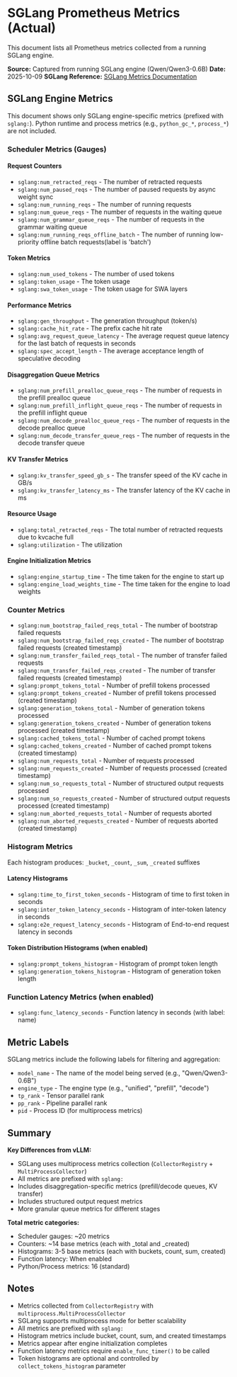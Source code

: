 # SGLang Prometheus Metrics (Actual)

This document lists all Prometheus metrics collected from a running SGLang engine.

**Source:** Captured from running SGLang engine (Qwen/Qwen3-0.6B)
**Date:** 2025-10-09
**SGLang Reference:** [SGLang Metrics Documentation](https://github.com/sgl-project/sglang/blob/main/python/sglang/srt/metrics/collector.py)

<!--
AI MAINTENANCE GUIDE:
To update this document with the latest SGLang metrics:

1. Start an SGLang worker with metrics enabled:
   ```bash
   DYN_LOG=error DYN_ENGINE_METRICS_ENABLED=1 DYN_SYSTEM_ENABLED=true DYN_SYSTEM_PORT=8081 \
     python -m dynamo.sglang --model Qwen/Qwen3-0.6B &
   SGLANG_PID=$!
   sleep 15  # Wait for engine to initialize
   ```

2. Capture HELP and TYPE metadata (authoritative source):
   ```bash
   curl -s localhost:8081/metrics | grep -E "^# (TYPE|HELP) sglang:" | sort
   ```

3. Use the HELP text exactly as the metric descriptions in this document
   - HELP text is the authoritative source for metric descriptions
   - TYPE text shows the metric type (counter, gauge, histogram, summary)
   - Keep all metric descriptions verbatim

4. Cleanup:
   ```bash
   kill $SGLANG_PID
   ```

Note: SGLang uses multiprocess metrics collection via prometheus_client.multiprocess.MultiProcessCollector

The metrics are exposed via the `register_engine_metrics_callback()` function which uses
`get_prometheus_exposition_text()` to fetch and filter metrics by prefix.
-->

## SGLang Engine Metrics

This document shows only SGLang engine-specific metrics (prefixed with `sglang:`).
Python runtime and process metrics (e.g., `python_gc_*`, `process_*`) are not included.

### Scheduler Metrics (Gauges)

#### Request Counters
- `sglang:num_retracted_reqs` - The number of retracted requests
- `sglang:num_paused_reqs` - The number of paused requests by async weight sync
- `sglang:num_running_reqs` - The number of running requests
- `sglang:num_queue_reqs` - The number of requests in the waiting queue
- `sglang:num_grammar_queue_reqs` - The number of requests in the grammar waiting queue
- `sglang:num_running_reqs_offline_batch` - The number of running low-priority offline batch requests(label is 'batch')

#### Token Metrics
- `sglang:num_used_tokens` - The number of used tokens
- `sglang:token_usage` - The token usage
- `sglang:swa_token_usage` - The token usage for SWA layers

#### Performance Metrics
- `sglang:gen_throughput` - The generation throughput (token/s)
- `sglang:cache_hit_rate` - The prefix cache hit rate
- `sglang:avg_request_queue_latency` - The average request queue latency for the last batch of requests in seconds
- `sglang:spec_accept_length` - The average acceptance length of speculative decoding

#### Disaggregation Queue Metrics
- `sglang:num_prefill_prealloc_queue_reqs` - The number of requests in the prefill prealloc queue
- `sglang:num_prefill_inflight_queue_reqs` - The number of requests in the prefill inflight queue
- `sglang:num_decode_prealloc_queue_reqs` - The number of requests in the decode prealloc queue
- `sglang:num_decode_transfer_queue_reqs` - The number of requests in the decode transfer queue

#### KV Transfer Metrics
- `sglang:kv_transfer_speed_gb_s` - The transfer speed of the KV cache in GB/s
- `sglang:kv_transfer_latency_ms` - The transfer latency of the KV cache in ms

#### Resource Usage
- `sglang:total_retracted_reqs` - The total number of retracted requests due to kvcache full
- `sglang:utilization` - The utilization

#### Engine Initialization Metrics
- `sglang:engine_startup_time` - The time taken for the engine to start up
- `sglang:engine_load_weights_time` - The time taken for the engine to load weights

### Counter Metrics
- `sglang:num_bootstrap_failed_reqs_total` - The number of bootstrap failed requests
- `sglang:num_bootstrap_failed_reqs_created` - The number of bootstrap failed requests (created timestamp)
- `sglang:num_transfer_failed_reqs_total` - The number of transfer failed requests
- `sglang:num_transfer_failed_reqs_created` - The number of transfer failed requests (created timestamp)
- `sglang:prompt_tokens_total` - Number of prefill tokens processed
- `sglang:prompt_tokens_created` - Number of prefill tokens processed (created timestamp)
- `sglang:generation_tokens_total` - Number of generation tokens processed
- `sglang:generation_tokens_created` - Number of generation tokens processed (created timestamp)
- `sglang:cached_tokens_total` - Number of cached prompt tokens
- `sglang:cached_tokens_created` - Number of cached prompt tokens (created timestamp)
- `sglang:num_requests_total` - Number of requests processed
- `sglang:num_requests_created` - Number of requests processed (created timestamp)
- `sglang:num_so_requests_total` - Number of structured output requests processed
- `sglang:num_so_requests_created` - Number of structured output requests processed (created timestamp)
- `sglang:num_aborted_requests_total` - Number of requests aborted
- `sglang:num_aborted_requests_created` - Number of requests aborted (created timestamp)

### Histogram Metrics

Each histogram produces: `_bucket`, `_count`, `_sum`, `_created` suffixes

#### Latency Histograms
- `sglang:time_to_first_token_seconds` - Histogram of time to first token in seconds
- `sglang:inter_token_latency_seconds` - Histogram of inter-token latency in seconds
- `sglang:e2e_request_latency_seconds` - Histogram of End-to-end request latency in seconds

#### Token Distribution Histograms (when enabled)
- `sglang:prompt_tokens_histogram` - Histogram of prompt token length
- `sglang:generation_tokens_histogram` - Histogram of generation token length

### Function Latency Metrics (when enabled)
- `sglang:func_latency_seconds` - Function latency in seconds (with label: name)

## Metric Labels

SGLang metrics include the following labels for filtering and aggregation:

- `model_name` - The name of the model being served (e.g., "Qwen/Qwen3-0.6B")
- `engine_type` - The engine type (e.g., "unified", "prefill", "decode")
- `tp_rank` - Tensor parallel rank
- `pp_rank` - Pipeline parallel rank
- `pid` - Process ID (for multiprocess metrics)

## Summary

**Key Differences from vLLM:**
- SGLang uses multiprocess metrics collection (`CollectorRegistry` + `MultiProcessCollector`)
- All metrics are prefixed with `sglang:`
- Includes disaggregation-specific metrics (prefill/decode queues, KV transfer)
- Includes structured output request metrics
- More granular queue metrics for different stages

**Total metric categories:**
- Scheduler gauges: ~20 metrics
- Counters: ~14 base metrics (each with _total and _created)
- Histograms: 3-5 base metrics (each with buckets, count, sum, created)
- Function latency: When enabled
- Python/Process metrics: 16 (standard)

## Notes

- Metrics collected from `CollectorRegistry` with `multiprocess.MultiProcessCollector`
- SGLang supports multiprocess mode for better scalability
- All metrics are prefixed with `sglang:`
- Histogram metrics include bucket, count, sum, and created timestamps
- Metrics appear after engine initialization completes
- Function latency metrics require `enable_func_timer()` to be called
- Token histograms are optional and controlled by `collect_tokens_histogram` parameter

